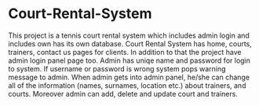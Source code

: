 # Court-Rental-System
This project is a tennis court rental system which includes admin login and includes own has its own database. Court Rental System has home, courts, trainers, contact us pages for clients. In addition to that the project have admin login panel page too. Admin has uniqe name and password for login to system. If username or password is wrong system pops warning message to admin. When admin gets into admin panel, he/she can change all of the information (names, surnames, location etc.) about trainers, and courts. Moreover admin can add, delete and update court and trainers.
